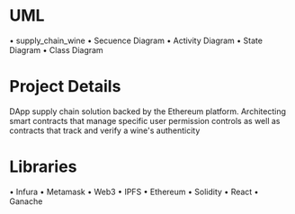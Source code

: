 # UML
• supply_chain_wine
• Secuence Diagram
• Activity Diagram
• State Diagram
• Class Diagram

# Project Details
DApp supply chain solution backed by the Ethereum platform. Architecting smart contracts that manage specific user permission controls as well as contracts that track and verify a wine's authenticity
# Libraries
• Infura
• Metamask 
• Web3
• IPFS
• Ethereum
• Solidity
• React
• Ganache
